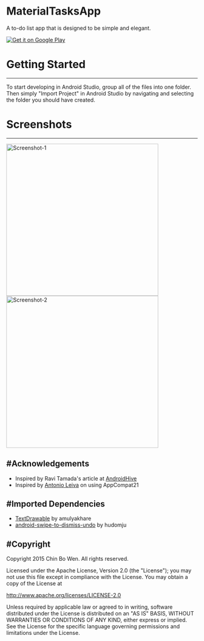 # MaterialTasksApp
A to-do list app that is designed to be simple and elegant.

[![Get it on Google Play](https://developer.android.com/images/brand/en_generic_rgb_wo_45.png)](https://play.google.com/store/apps/details?id=com.bowenchin.android.materialtasks)

# Getting Started
--------------
To start developing in Android Studio, group all of the files into one folder. Then simply "Import Project" in Android Studio by navigating and selecting the folder you should have created.

# Screenshots
--------------
<img src="SCREENSHOT/Screenshot-1.png" height="400" alt="Screenshot-1"/> 
<img src="SCREENSHOT/Screenshot-2.png" height="400" alt="Screenshot-2"/> 

#Acknowledgements
--------------
* Inspired by Ravi Tamada's article at [AndroidHive](http://www.androidhive.info/2015/04/android-getting-started-with-material-design/)
* Inspired by [Antonio Leiva](http://antonioleiva.com/material-design-everywhere/) on using AppCompat21

#Imported Dependencies
--------------
* [TextDrawable](https://github.com/amulyakhare/TextDrawable) by amulyakhare
* [android-swipe-to-dismiss-undo](https://github.com/hudomju/android-swipe-to-dismiss-undo) by hudomju

#Copyright
--------------
Copyright 2015 Chin Bo Wen. All rights reserved. 

Licensed under the Apache License, Version 2.0 (the "License");
you may not use this file except in compliance with the License.
You may obtain a copy of the License at

   http://www.apache.org/licenses/LICENSE-2.0

Unless required by applicable law or agreed to in writing, software
distributed under the License is distributed on an "AS IS" BASIS,
WITHOUT WARRANTIES OR CONDITIONS OF ANY KIND, either express or implied.
See the License for the specific language governing permissions and
limitations under the License.
